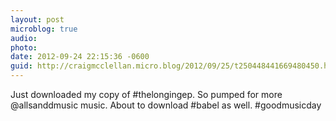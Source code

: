 ```yaml
---
layout: post
microblog: true
audio: 
photo: 
date: 2012-09-24 22:15:36 -0600
guid: http://craigmcclellan.micro.blog/2012/09/25/t250448441669480450.html
---
```

Just downloaded my copy of #thelongingep. So pumped for more @allsanddmusic music. About to download #babel as well. #goodmusicday
